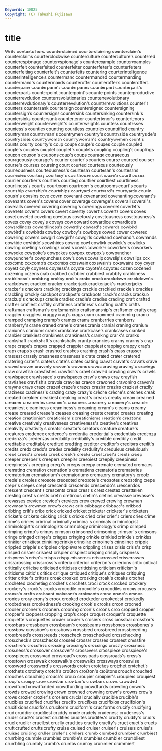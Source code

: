 ```yaml
---
Keywords: 10825 
Copyright: (C) Takeshi Fujisawa
---
```


# title

Write contents here.
 counterclaimed
counterclaiming counterclaim's counterclaims counterclockwise counterculture counterculture's countered counterespionage counterespionage's counterexample
counterexamples counterfeit counterfeited counterfeiter counterfeiter's counterfeiters counterfeiting counterfeit's counterfeits countering
counterintelligence counterintelligence's countermand countermanded countermanding countermand's countermands counteroffer counteroffer's counteroffers
counterpane counterpane's counterpanes counterpart counterpart's counterparts counterpoint counterpoint's counterpoints counterproductive
counterrevolution counterrevolutionaries counterrevolutionary counterrevolutionary's counterrevolution's counterrevolutions counter's counters countersank countersign
countersigned countersigning countersign's countersigns countersink countersinking countersink's countersinks countersunk countertenor
countertenor's countertenors counterweight counterweight's counterweights countess countesses countess's counties counting
countless countries countrified country countryman countryman's countrymen country's countryside countryside's
countrysides countrywoman countrywoman's countrywomen count's counts county county's coup coupe
coupe's coupes couple coupled couple's couples couplet couplet's couplets coupling
coupling's couplings coupon coupon's coupons coup's coups courage courageous courageously
courage's courier courier's couriers course coursed courser course's courses coursing
court courted courteous courteously courteousness courteousness's courtesan courtesan's courtesans courtesies
courtesy courtesy's courthouse courthouse's courthouses courtier courtier's courtiers courting courtlier
courtliest courtliness courtliness's courtly courtroom courtroom's courtrooms court's courts courtship
courtship's courtships courtyard courtyard's courtyards cousin cousin's cousins cove coven
covenant covenanted covenanting covenant's covenants coven's covens cover coverage coverage's
coverall coverall's coveralls covered covering covering's coverings coverlet coverlet's coverlets
cover's covers covert covertly covert's coverts cove's coves covet coveted
coveting covetous covetously covetousness covetousness's covets covey covey's coveys cow
coward cowardice cowardice's cowardliness cowardliness's cowardly coward's cowards cowbird cowbird's
cowbirds cowboy cowboy's cowboys cowed cower cowered cowering cowers cowgirl
cowgirl's cowgirls cowhand cowhand's cowhands cowhide cowhide's cowhides cowing cowl
cowlick cowlick's cowlicks cowling cowling's cowlings cowl's cowls coworker coworker's
coworkers cowpoke cowpoke's cowpokes cowpox cowpox's cowpuncher cowpuncher's cowpunchers cow's
cows cowslip cowslip's cowslips cox coxcomb coxcomb's coxcombs coxswain coxswain's
coxswains coy coyer coyest coyly coyness coyness's coyote coyote's coyotes
cozen cozened cozening cozens crab crabbed crabbier crabbiest crabbily crabbiness
crabbiness's crabbing crabby crab's crabs crack crackdown crackdown's crackdowns cracked
cracker crackerjack crackerjack's crackerjacks cracker's crackers cracking crackings crackle crackled
crackle's crackles crackling crackly crackpot crackpot's crackpots crack's cracks crackup
crackup's crackups cradle cradled cradle's cradles cradling craft crafted craftier
craftiest craftily craftiness craftiness's crafting craft's crafts craftsman craftsman's craftsmanship
craftsmanship's craftsmen crafty crag craggier craggiest craggy crag's crags cram
crammed cramming cramp cramped cramping cramp's cramps crams cranberries cranberry
cranberry's crane craned crane's cranes crania cranial craning cranium cranium's
craniums crank crankcase crankcase's crankcases cranked crankier crankiest crankiness crankiness's
cranking crank's cranks crankshaft crankshaft's crankshafts cranky crannies cranny cranny's
crap crape crape's crapes crapped crappier crappiest crapping crappy crap's
craps craps's crash crashed crashes crashing crash's crass crasser crassest
crassly crassness crassness's crate crated crater cratered cratering crater's craters
crate's crates crating cravat cravat's cravats crave craved craven cravenly
craven's cravens craves craving craving's cravings craw crawfish crawfishes crawfish's
crawl crawled crawling crawl's crawls crawlspace crawlspace's crawlspaces craw's craws
cray crayfish crayfishes crayfish's crayola crayolas crayon crayoned crayoning crayon's
crayons crays craze crazed craze's crazes crazier crazies craziest crazily
craziness craziness's crazing crazy crazy's crèche crèche's crèches creak creaked
creakier creakiest creaking creak's creaks creaky cream creamed creamer creameries
creamer's creamers creamery creamery's creamier creamiest creaminess creaminess's creaming cream's
creams creamy crease creased crease's creases creasing create created creates
creating creation creationism creationism's creationisms creation's creations creative creatively creativeness
creativeness's creative's creatives creativity creativity's creator creator's creators creature creature's
creatures credence credence's credential credential's credentials credenza credenza's credenzas credibility
credibility's credible credibly credit creditable creditably credited crediting creditor creditor's
creditors credit's credits credo credo's credos credulity credulity's credulous credulously
creed creed's creeds creek creek's creeks creel creel's creels creep
creeper creeper's creepers creepier creepiest creepily creepiness creepiness's creeping creep's
creeps creepy cremate cremated cremates cremating cremation cremation's cremations crematoria
crematories crematorium crematorium's crematoriums crematory crematory's creole creole's creoles creosote
creosoted creosote's creosotes creosoting crepe crepe's crepes crept crescendi crescendo
crescendo's crescendos crescent crescent's crescents cress cress's crest crested crestfallen
cresting crest's crests cretin cretinous cretin's cretins crevasse crevasse's crevasses
crevice crevice's crevices crew crewed crewing crewman crewman's crewmen crew's
crews crib cribbage cribbage's cribbed cribbing crib's cribs crick cricked
cricket cricketer cricketer's cricketers cricket's crickets cricking crick's cricks cried
crier crier's criers cries crime crime's crimes criminal criminally criminal's
criminals criminologist criminologist's criminologists criminology criminology's crimp crimped crimping crimp's
crimps crimson crimsoned crimsoning crimson's crimsons cringe cringed cringe's cringes
cringing crinkle crinkled crinkle's crinkles crinklier crinkliest crinkling crinkly crinoline
crinoline's crinolines cripple crippled cripple's cripples crippleware crippling crises crisis
crisis's crisp crisped crisper crispest crispier crispiest crisping crisply crispness
crispness's crisp's crisps crispy crisscross crisscrossed crisscrosses crisscrossing crisscross's criteria
criterion criterion's criterions critic critical critically criticise criticised criticises criticising
criticism criticism's criticisms critic's critics critique critiqued critique's critiques critiquing
critter critter's critters croak croaked croaking croak's croaks crochet crocheted
crocheting crochet's crochets croci crock crocked crockery crockery's crock's crocks
crocodile crocodile's crocodiles crocus crocuses crocus's crofts croissant croissant's croissants
crone crone's crones cronies crony crony's crook crooked crookeder crookedest
crookedly crookedness crookedness's crooking crook's crooks croon crooned crooner crooner's
crooners crooning croon's croons crop cropped cropper cropper's croppers cropping
crop's crops croquet croquet's croquette croquette's croquettes crosier crosier's crosiers
cross crossbar crossbar's crossbars crossbeam crossbeam's crossbeams crossbones crossbones's crossbow
crossbow's crossbows crossbred crossbreed crossbreeding crossbreed's crossbreeds crosscheck crosschecked crosschecking
crosscheck's crosschecks crossed crosser crosses crossest crossfire crossfire's crossfires crossing
crossing's crossings crossly crossness crossness's crossover crossover's crossovers crosspiece crosspiece's
crosspieces crossroad crossroad's crossroads crossroads's cross's crosstown crosswalk crosswalk's crosswalks
crossways crosswise crossword crossword's crosswords crotch crotches crotchet crotchet's crotchets
crotchety crotch's croûton croûton's croûtons crouch crouched crouches crouching crouch's
croup croupier croupier's croupiers croupiest croup's croupy crow crowbar crowbar's
crowbars crowd crowded crowdfund crowdfunded crowdfunding crowdfunds crowding crowd's crowds
crowed crowing crown crowned crowning crown's crowns crow's crows crozier
crozier's croziers crucial crucially crucible crucible's crucibles crucified crucifies crucifix
crucifixes crucifixion crucifixion's crucifixions crucifix's cruciform cruciform's cruciforms crucify crucifying
crud cruddier cruddiest cruddy crude crudely crudeness crudeness's cruder crude's
crudest crudities crudités crudités's crudity crudity's crud's cruel crueller cruellest
cruelly cruelties cruelty cruelty's cruet cruet's cruets cruft crufted crufts
crufty cruise cruised cruiser cruiser's cruisers cruise's cruises cruising cruller
cruller's crullers crumb crumbed crumbier crumbiest crumbing crumble crumbled crumble's
crumbles crumblier crumbliest crumbling crumbly crumb's crumbs crumby crummier crummiest
